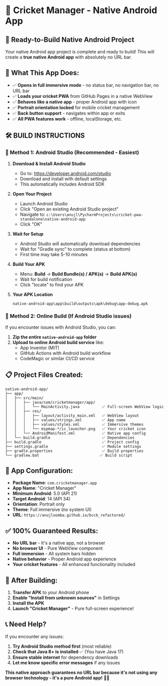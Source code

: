 # 🏏 Cricket Manager - Native Android App

## 📱 **Ready-to-Build Native Android Project**

Your native Android app project is complete and ready to build! This will create a **true native Android app** with absolutely no URL bar.

## 🎯 **What This App Does:**
- ✅ **Opens in full immersive mode** - no status bar, no navigation bar, no URL bar
- ✅ **Loads your cricket PWA** from GitHub Pages in a native WebView
- ✅ **Behaves like a native app** - proper Android app with icon
- ✅ **Portrait orientation locked** for mobile cricket management
- ✅ **Back button support** - navigates within app or exits
- ✅ **All PWA features work** - offline, localStorage, etc.

## 🛠️ **BUILD INSTRUCTIONS**

### **📲 Method 1: Android Studio (Recommended - Easiest)**

1. **Download & Install Android Studio**
   - Go to: https://developer.android.com/studio
   - Download and install with default settings
   - This automatically includes Android SDK

2. **Open Your Project**
   - Launch Android Studio
   - Click "Open an existing Android Studio project"
   - Navigate to: `c:\Users\anujl\PycharmProjects\cricket-pwa-standalone\native-android-app`
   - Click "OK"

3. **Wait for Setup**
   - Android Studio will automatically download dependencies
   - Wait for "Gradle sync" to complete (status at bottom)
   - First time may take 5-10 minutes

4. **Build Your APK**
   - Menu: **Build** → **Build Bundle(s) / APK(s)** → **Build APK(s)**
   - Wait for build notification
   - Click "locate" to find your APK

5. **Your APK Location**
   ```
   native-android-app\app\build\outputs\apk\debug\app-debug.apk
   ```

### **📱 Method 2: Online Build (If Android Studio issues)**

If you encounter issues with Android Studio, you can:

1. **Zip the entire `native-android-app` folder**
2. **Upload to online Android build service** like:
   - App Inventor (MIT)
   - GitHub Actions with Android build workflow
   - CodeMagic or similar CI/CD service

## 📋 **Project Files Created:**

```
native-android-app/
├── app/
│   ├── src/main/
│   │   ├── java/com/cricketmanager/app/
│   │   │   └── MainActivity.java          ✅ Full-screen WebView logic
│   │   ├── res/
│   │   │   ├── layout/activity_main.xml   ✅ WebView layout
│   │   │   ├── values/strings.xml         ✅ App name
│   │   │   ├── values/styles.xml          ✅ Immersive themes
│   │   │   └── mipmap-*/ic_launcher.png   ✅ Your cricket icon
│   │   └── AndroidManifest.xml            ✅ Native app config
│   └── build.gradle                       ✅ Dependencies
├── build.gradle                           ✅ Project config
├── settings.gradle                        ✅ Module settings
├── gradle.properties                      ✅ Build properties
└── gradlew.bat                           ✅ Build script
```

## 🎯 **App Configuration:**
- **Package Name**: `com.cricketmanager.app`
- **App Name**: "Cricket Manager"
- **Minimum Android**: 5.0 (API 21)
- **Target Android**: 14 (API 34)
- **Orientation**: Portrait only
- **Theme**: Full immersive (no system UI)
- **URL**: `https://anujloomba.github.io/bccb_refactored/`

## ✅ **100% Guaranteed Results:**
- **No URL bar** - It's a native app, not a browser
- **No browser UI** - Pure WebView component
- **Full immersion** - All system bars hidden
- **Native behavior** - Proper Android app experience
- **Your cricket features** - All enhanced functionality included

## 🚀 **After Building:**
1. **Transfer APK** to your Android phone
2. **Enable "Install from unknown sources"** in Settings
3. **Install the APK**
4. **Launch "Cricket Manager"** - Pure full-screen experience!

## 📞 **Need Help?**
If you encounter any issues:
1. **Try Android Studio method first** (most reliable)
2. **Check that Java 8+ is installed** ✅ (You have Java 17)
3. **Ensure stable internet** for dependency downloads
4. **Let me know specific error messages** if any issues

**This native approach guarantees no URL bar because it's not using any browser technology - it's a pure Android app!** 🏏📱

